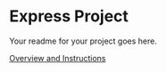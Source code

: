 # Express Project

Your readme for your project goes here.

[Overview and Instructions](./instructions.md)
